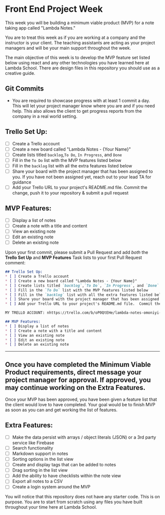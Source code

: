 # Front End Project Week
This week you will be building a minimum viable product (MVP) for a note taking app called "Lambda Notes."

You are to treat this week as if you are working at a company and the instructor is your client.  The teaching assistants are acting as your project managers and will be your main support throughout the week.

The main objective of this week is to develop the MVP feature set listed below using react and any other technologies you have learned here at Lambda School.  There are design files in this repository you should use as a creative guide.  

## Git Commits
* You are required to showcase progress with at least 1 commit a day.  This will let your project manager know where you are and if you need help.  This also allows the client to get progress reports from the company in a real world setting.  

## Trello Set Up:
* [ ] Create a Trello account
* [ ] Create a new board called "Lambda Notes - {Your Name}"
* [ ] Create lists titled `backlog`,`To Do`, `In Progress`, and `Done`
* [ ] Fill in the `To Do` list with the MVP features listed below
* [ ] Fill in the `backlog` list with all the extra features listed below
* [ ] Share your board with the project manager that has been assigned to you.  If you have not been assigned yet, reach out to your lead TA for guidance
* [ ] Add your Trello URL to your project's README.md file.  Commit the change, push it to your repository & submit a pull request

## MVP Features:
* [ ] Display a list of notes
* [ ] Create a note with a title and content
* [ ] View an existing note
* [ ] Edit an existing note
* [ ] Delete an existing note

Upon your first commit, please submit a Pull Request and add _both_ the **Trello Set Up** and **MVP Features** Task lists to your first Pull Request comment:

```markdown
## Trello Set Up:
* [ ] Create a Trello account
* [ ] Create a new board called "Lambda Notes - {Your Name}"
* [ ] Create lists titled `backlog`,`To Do`, `In Progress`, and `Done`
* [ ] Fill in the `To Do` list with the MVP features listed below
* [ ] Fill in the `backlog` list with all the extra features listed below
* [ ] Share your board with the project manager that has been assigned to you.  If you have not been assigned yet, reach out to your lead TA for guidance
* [ ] Add your Trello URL to your project's README.md file.  Commit the change, push it to your repository & submit a pull request

MY TRELLO ACCOUNT: nhttps://trello.com/b/oP0QtEHe/lambda-notes-omoniyi-alimi

## MVP Features:
* [ ] Display a list of notes
* [ ] Create a note with a title and content
* [ ] View an existing note
* [ ] Edit an existing note
* [ ] Delete an existing note
```
***
## Once you have completed the Minimum Viable Product requirements, direct message your project manager for approval.  If approved, you may continue working on the Extra Features.

Once your MVP has been approved, you have been given a feature list that the client would love to have completed.  Your goal would be to finish MVP as soon as you can and get working the list of features.

## Extra Features:
* [ ] Make the data persist with arrays / object literals (JSON) or a 3rd party service like Firebase
* [ ] Search functionality
* [ ] Markdown support in notes
* [ ] Sorting options in the list view
* [ ] Create and display tags that can be added to notes
* [ ] Drag sorting in the list view
* [ ] Add the ability to have checklists within the note view
* [ ] Export all notes to a CSV
* [ ] Create a login system around the MVP

You will notice that this repository does not have any starter code.  This is on purpose.  You are to start from scratch using any files you have built throughout your time here at Lambda School.  
